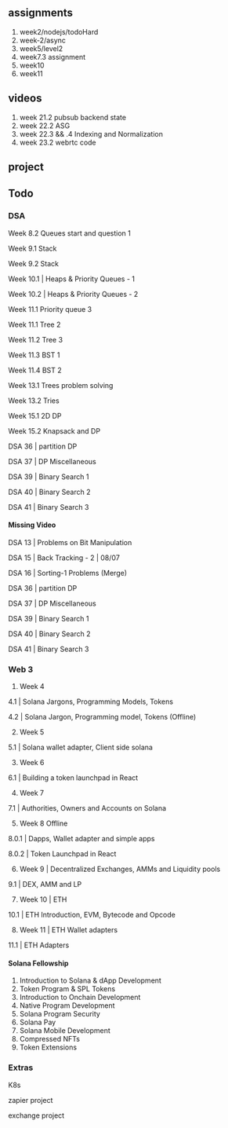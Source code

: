 ## assignments

1. week2/nodejs/todoHard
2. week-2/async
10. week5/level2
11. week7.3 assignment
13. week10
14. week11

## videos

1. week 21.2 pubsub backend state
2. week 22.2 ASG
3. week 22.3 && .4 Indexing and Normalization
4. week 23.2 webrtc code

## project

## Todo

### DSA

Week 8.2 Queues start and question 1

Week 9.1 Stack

Week 9.2 Stack

Week 10.1 | Heaps & Priority Queues - 1

Week 10.2 | Heaps & Priority Queues - 2

Week 11.1 Priority queue 3

Week 11.1 Tree 2

Week 11.2 Tree 3

Week 11.3 BST 1

Week 11.4 BST 2

Week 13.1 Trees problem solving

Week 13.2 Tries

Week 15.1 2D DP

Week 15.2 Knapsack and DP

DSA 36 | partition DP

DSA 37 | DP Miscellaneous

DSA 39 | Binary Search 1

DSA 40 | Binary Search 2

DSA 41 | Binary Search 3

#### Missing Video

DSA 13 | Problems on Bit Manipulation

DSA 15 | Back Tracking - 2 | 08/07

DSA 16 | Sorting-1 Problems (Merge)

DSA 36 | partition DP

DSA 37 | DP Miscellaneous

DSA 39 | Binary Search 1

DSA 40 | Binary Search 2

DSA 41 | Binary Search 3

### Web 3

1. Week 4

4.1 | Solana Jargons, Programming Models, Tokens

4.2 | Solana Jargon, Programming model, Tokens (Offline)

2. Week 5

5.1 | Solana wallet adapter, Client side solana

3. Week 6

6.1 | Building a token launchpad in React

4. Week 7

7.1 | Authorities, Owners and Accounts on Solana

5. Week 8 Offline

8.0.1 | Dapps, Wallet adapter and simple apps

8.0.2 | Token Launchpad in React

6. Week 9 | Decentralized Exchanges, AMMs and Liquidity pools

9.1 | DEX, AMM and LP

7. Week 10 | ETH

10.1 | ETH Introduction, EVM, Bytecode and Opcode

8. Week 11 | ETH Wallet adapters

11.1 | ETH Adapters

#### Solana Fellowship

1. Introduction to Solana & dApp Development
2. Token Program & SPL Tokens
3. Introduction to Onchain Development
4. Native Program Development
5. Solana Program Security
6. Solana Pay
7. Solana Mobile Development
8. Compressed NFTs
9. Token Extensions

### Extras

K8s

zapier project

exchange project
